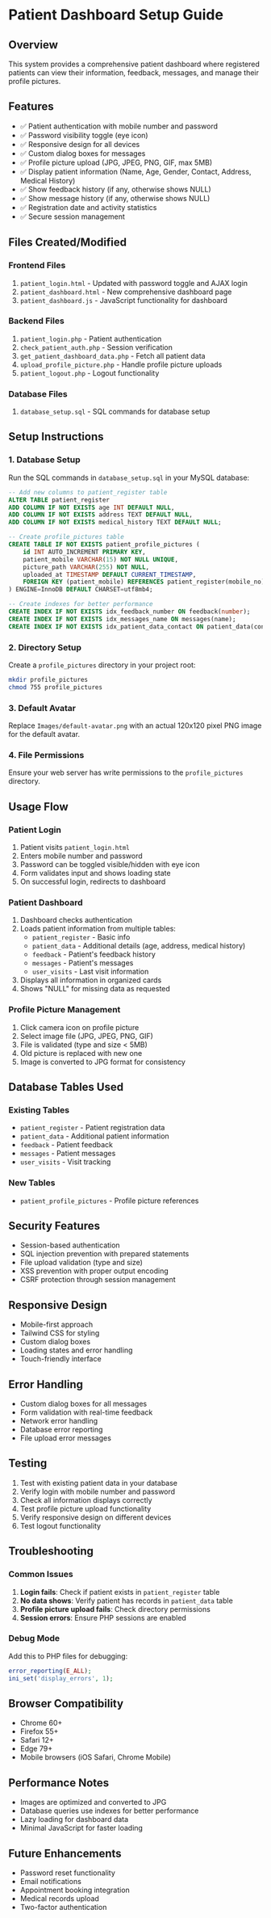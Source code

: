 # Patient Dashboard Setup Guide

## Overview
This system provides a comprehensive patient dashboard where registered patients can view their information, feedback, messages, and manage their profile pictures.

## Features
- ✅ Patient authentication with mobile number and password
- ✅ Password visibility toggle (eye icon)
- ✅ Responsive design for all devices
- ✅ Custom dialog boxes for messages
- ✅ Profile picture upload (JPG, JPEG, PNG, GIF, max 5MB)
- ✅ Display patient information (Name, Age, Gender, Contact, Address, Medical History)
- ✅ Show feedback history (if any, otherwise shows NULL)
- ✅ Show message history (if any, otherwise shows NULL)
- ✅ Registration date and activity statistics
- ✅ Secure session management

## Files Created/Modified

### Frontend Files
1. `patient_login.html` - Updated with password toggle and AJAX login
2. `patient_dashboard.html` - New comprehensive dashboard page
3. `patient_dashboard.js` - JavaScript functionality for dashboard

### Backend Files
1. `patient_login.php` - Patient authentication
2. `check_patient_auth.php` - Session verification
3. `get_patient_dashboard_data.php` - Fetch all patient data
4. `upload_profile_picture.php` - Handle profile picture uploads
5. `patient_logout.php` - Logout functionality

### Database Files
1. `database_setup.sql` - SQL commands for database setup

## Setup Instructions

### 1. Database Setup
Run the SQL commands in `database_setup.sql` in your MySQL database:

```sql
-- Add new columns to patient_register table
ALTER TABLE patient_register 
ADD COLUMN IF NOT EXISTS age INT DEFAULT NULL,
ADD COLUMN IF NOT EXISTS address TEXT DEFAULT NULL,
ADD COLUMN IF NOT EXISTS medical_history TEXT DEFAULT NULL;

-- Create profile_pictures table
CREATE TABLE IF NOT EXISTS patient_profile_pictures (
    id INT AUTO_INCREMENT PRIMARY KEY,
    patient_mobile VARCHAR(15) NOT NULL UNIQUE,
    picture_path VARCHAR(255) NOT NULL,
    uploaded_at TIMESTAMP DEFAULT CURRENT_TIMESTAMP,
    FOREIGN KEY (patient_mobile) REFERENCES patient_register(mobile_no) ON DELETE CASCADE
) ENGINE=InnoDB DEFAULT CHARSET=utf8mb4;

-- Create indexes for better performance
CREATE INDEX IF NOT EXISTS idx_feedback_number ON feedback(number);
CREATE INDEX IF NOT EXISTS idx_messages_name ON messages(name);
CREATE INDEX IF NOT EXISTS idx_patient_data_contact ON patient_data(contact);
```

### 2. Directory Setup
Create a `profile_pictures` directory in your project root:
```bash
mkdir profile_pictures
chmod 755 profile_pictures
```

### 3. Default Avatar
Replace `Images/default-avatar.png` with an actual 120x120 pixel PNG image for the default avatar.

### 4. File Permissions
Ensure your web server has write permissions to the `profile_pictures` directory.

## Usage Flow

### Patient Login
1. Patient visits `patient_login.html`
2. Enters mobile number and password
3. Password can be toggled visible/hidden with eye icon
4. Form validates input and shows loading state
5. On successful login, redirects to dashboard

### Patient Dashboard
1. Dashboard checks authentication
2. Loads patient information from multiple tables:
   - `patient_register` - Basic info
   - `patient_data` - Additional details (age, address, medical history)
   - `feedback` - Patient's feedback history
   - `messages` - Patient's messages
   - `user_visits` - Last visit information
3. Displays all information in organized cards
4. Shows "NULL" for missing data as requested

### Profile Picture Management
1. Click camera icon on profile picture
2. Select image file (JPG, JPEG, PNG, GIF)
3. File is validated (type and size < 5MB)
4. Old picture is replaced with new one
5. Image is converted to JPG format for consistency

## Database Tables Used

### Existing Tables
- `patient_register` - Patient registration data
- `patient_data` - Additional patient information
- `feedback` - Patient feedback
- `messages` - Patient messages
- `user_visits` - Visit tracking

### New Tables
- `patient_profile_pictures` - Profile picture references

## Security Features
- Session-based authentication
- SQL injection prevention with prepared statements
- File upload validation (type and size)
- XSS prevention with proper output encoding
- CSRF protection through session management

## Responsive Design
- Mobile-first approach
- Tailwind CSS for styling
- Custom dialog boxes
- Loading states and error handling
- Touch-friendly interface

## Error Handling
- Custom dialog boxes for all messages
- Form validation with real-time feedback
- Network error handling
- Database error reporting
- File upload error messages

## Testing
1. Test with existing patient data in your database
2. Verify login with mobile number and password
3. Check all information displays correctly
4. Test profile picture upload functionality
5. Verify responsive design on different devices
6. Test logout functionality

## Troubleshooting

### Common Issues
1. **Login fails**: Check if patient exists in `patient_register` table
2. **No data shows**: Verify patient has records in `patient_data` table
3. **Profile picture upload fails**: Check directory permissions
4. **Session errors**: Ensure PHP sessions are enabled

### Debug Mode
Add this to PHP files for debugging:
```php
error_reporting(E_ALL);
ini_set('display_errors', 1);
```

## Browser Compatibility
- Chrome 60+
- Firefox 55+
- Safari 12+
- Edge 79+
- Mobile browsers (iOS Safari, Chrome Mobile)

## Performance Notes
- Images are optimized and converted to JPG
- Database queries use indexes for better performance
- Lazy loading for dashboard data
- Minimal JavaScript for faster loading

## Future Enhancements
- Password reset functionality
- Email notifications
- Appointment booking integration
- Medical records upload
- Two-factor authentication 